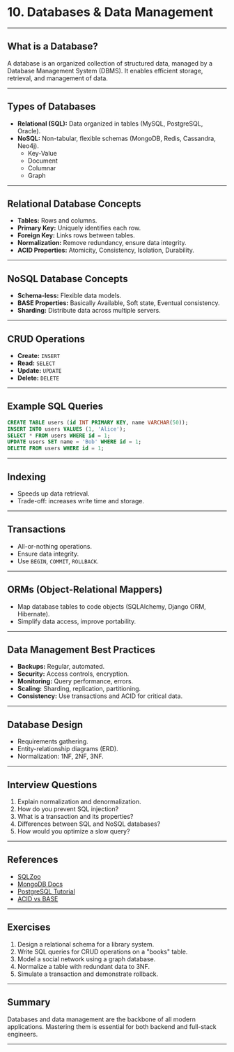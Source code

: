 # 10. Databases & Data Management

---

## What is a Database?

A database is an organized collection of structured data, managed by a Database Management System (DBMS). It enables efficient storage, retrieval, and management of data.

---

## Types of Databases

- **Relational (SQL):** Data organized in tables (MySQL, PostgreSQL, Oracle).
- **NoSQL:** Non-tabular, flexible schemas (MongoDB, Redis, Cassandra, Neo4j).
    - Key-Value
    - Document
    - Columnar
    - Graph

---

## Relational Database Concepts

- **Tables:** Rows and columns.
- **Primary Key:** Uniquely identifies each row.
- **Foreign Key:** Links rows between tables.
- **Normalization:** Remove redundancy, ensure data integrity.
- **ACID Properties:** Atomicity, Consistency, Isolation, Durability.

---

## NoSQL Database Concepts

- **Schema-less:** Flexible data models.
- **BASE Properties:** Basically Available, Soft state, Eventual consistency.
- **Sharding:** Distribute data across multiple servers.

---

## CRUD Operations

- **Create:** `INSERT`
- **Read:** `SELECT`
- **Update:** `UPDATE`
- **Delete:** `DELETE`

---

## Example SQL Queries

```sql
CREATE TABLE users (id INT PRIMARY KEY, name VARCHAR(50));
INSERT INTO users VALUES (1, 'Alice');
SELECT * FROM users WHERE id = 1;
UPDATE users SET name = 'Bob' WHERE id = 1;
DELETE FROM users WHERE id = 1;
```

---

## Indexing

- Speeds up data retrieval.
- Trade-off: increases write time and storage.

---

## Transactions

- All-or-nothing operations.
- Ensure data integrity.
- Use `BEGIN`, `COMMIT`, `ROLLBACK`.

---

## ORMs (Object-Relational Mappers)

- Map database tables to code objects (SQLAlchemy, Django ORM, Hibernate).
- Simplify data access, improve portability.

---

## Data Management Best Practices

- **Backups:** Regular, automated.
- **Security:** Access controls, encryption.
- **Monitoring:** Query performance, errors.
- **Scaling:** Sharding, replication, partitioning.
- **Consistency:** Use transactions and ACID for critical data.

---

## Database Design

- Requirements gathering.
- Entity-relationship diagrams (ERD).
- Normalization: 1NF, 2NF, 3NF.

---

## Interview Questions

1. Explain normalization and denormalization.
2. How do you prevent SQL injection?
3. What is a transaction and its properties?
4. Differences between SQL and NoSQL databases?
5. How would you optimize a slow query?

---

## References

- [SQLZoo](https://sqlzoo.net/)
- [MongoDB Docs](https://docs.mongodb.com/)
- [PostgreSQL Tutorial](https://www.postgresqltutorial.com/)
- [ACID vs BASE](https://en.wikipedia.org/wiki/ACID)

---

## Exercises

1. Design a relational schema for a library system.
2. Write SQL queries for CRUD operations on a "books" table.
3. Model a social network using a graph database.
4. Normalize a table with redundant data to 3NF.
5. Simulate a transaction and demonstrate rollback.

---

## Summary

Databases and data management are the backbone of all modern applications. Mastering them is essential for both backend and full-stack engineers.

---
